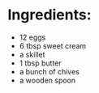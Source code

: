 # Ingredients:
- 12 eggs
- 6 tbsp sweet cream
- a skillet
- 1 tbsp butter
- a bunch of chives
- a wooden spoon
